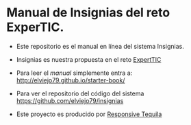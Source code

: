 # Manual de Insignias del reto ExperTIC.



* Este repositorio es el manual en línea del sistema Insignias.


* Insignias es nuestra propuesta en el reto [ExpertTIC](http://retos.datos.gob.mx/organizaciones/12/retos/9-expertic)

* Para leer el *manual* simplemente entra a: http://elviejo79.github.io/starter-book/

* Para ver el repositorio del código del sistema https://github.com/elviejo79/insignias


* Este proyecto es producido por [Responsive Tequila](http://responsivetequila.github.io/#acerca)
